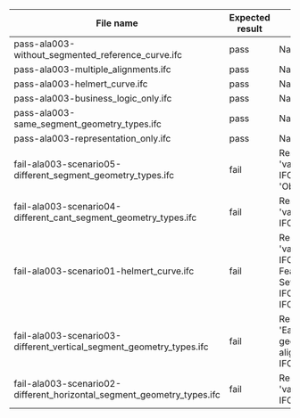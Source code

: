 

| File name | Expected result | Description |
| --- | --- | --- |
| pass-ala003-without\_segmented\_reference\_curve.ifc | pass | NaN |
| pass-ala003-multiple\_alignments.ifc | pass | NaN |
| pass-ala003-helmert\_curve.ifc | pass | NaN |
| pass-ala003-business\_logic\_only.ifc | pass | NaN |
| pass-ala003-same\_segment\_geometry\_types.ifc | pass | NaN |
| pass-ala003-representation\_only.ifc | pass | NaN |
| fail-ala003-scenario05-different\_segment\_geometry\_types.ifc | fail | Result 1: {'Instance\_id': '', 'Expected': 'value: IFCTHIRDORDERPOLYNOMIALSPIRAL', 'Observed': 'value: IFCLINE'} |
| fail-ala003-scenario04-different\_cant\_segment\_geometry\_types.ifc | fail | Result 1: {'Instance\_id': '', 'Expected': 'value: IFCLINE', 'Observed': 'value: IFCCLOTHOID'} |
| fail-ala003-scenario01-helmert\_curve.ifc | fail | Result 1: {'Instance\_id': '', 'Expected': 'value: IFCLINE', 'Observed': 'value: IFCSECONDORDERPOLYNOMIALSPIRAL Feature=ALA003 Outcome=E00040 Severity=ERROR Expected=value: IFCLINE Observed=value: IFCSECONDORDERPOLYNOMIALSPIRAL'} |
| fail-ala003-scenario03-different\_vertical\_segment\_geometry\_types.ifc | fail | Result 1: {'Instance\_id': '', 'Expected': 'Each segment must have the same geometry type as its corresponding alignment segment', 'Observed': 'value: IFCCIRCLE'} |
| fail-ala003-scenario02-different\_horizontal\_segment\_geometry\_types.ifc | fail | Result 1: {'Instance\_id': '', 'Expected': 'value: IFCCIRCLE', 'Observed': 'value: IFCCLOTHOID'} |

